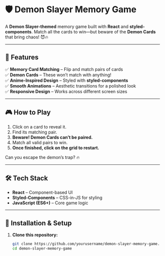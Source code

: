 # 🛡️ Demon Slayer Memory Game  

A **Demon Slayer-themed** memory game built with **React** and **styled-components**. Match all the cards to win—but beware of the **Demon Cards** that bring chaos! 😈🔥  

---

## 📜 Features  
✅ **Memory Card Matching** – Flip and match pairs of cards  
✅ **Demon Cards** – These won’t match with anything!  
✅ **Anime-Inspired Design** – Styled with **styled-components**  
✅ **Smooth Animations** – Aesthetic transitions for a polished look  
✅ **Responsive Design** – Works across different screen sizes  

---

## 🎮 How to Play  
1. Click on a card to reveal it.  
2. Find its matching pair.  
3. **Beware! Demon Cards can’t be paired.**  
4. Match all valid pairs to win.  
5. **Once finished, click on the grid to restart.**  

Can you escape the demon’s trap? 🔥  

---

## 🛠️ Tech Stack  
- **React** – Component-based UI  
- **Styled-Components** – CSS-in-JS for styling  
- **JavaScript (ES6+)** – Core game logic  

---

## 🚀 Installation & Setup  
1. **Clone this repository:**  
   ```sh
   git clone https://github.com/yourusername/demon-slayer-memory-game.git
   cd demon-slayer-memory-game
